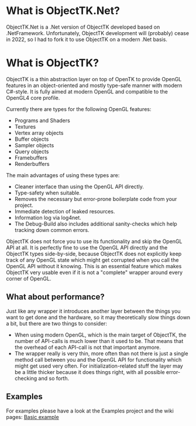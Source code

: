 What is ObjectTK.Net?
======

ObjectTK.Net is a .Net version of ObjectTK developed based on .NetFramework.
Unfortunately, ObjectTK development will (probably) cease in 2022, so I had to fork it to use ObjectTK on a modern .Net basis.

What is ObjectTK?
======

ObjectTK is a thin abstraction layer on top of OpenTK to provide OpenGL features in an object-oriented and mostly type-safe manner with modern C#-style.
It is fully aimed at modern OpenGL and compatible to the OpenGL4 core profile.

Currently there are types for the following OpenGL features:
* Programs and Shaders
* Textures
* Vertex array objects
* Buffer objects
* Sampler objects
* Query objects
* Framebuffers
* Renderbuffers

The main advantages of using these types are:
* Cleaner interface than using the OpenGL API directly.
* Type-safety when suitable.
* Removes the necessary but error-prone boilerplate code from your project.
* Immediate detection of leaked resources.
* Information log via log4net.
* The Debug-Build also includes additional sanity-checks which help tracking down common errors.

ObjectTK does not force you to use its functionality and skip the OpenGL API at all. It is perfectly fine to use the OpenGL API directly and the ObjectTK types side-by-side, because ObjectTK does not explicitly keep track of any OpenGL state which might get corrupted when you call the OpenGL API without it knowing. This is an essential feature which makes ObjectTK very usable even if it is not a "complete" wrapper around every corner of OpenGL.

## What about performance?
Just like any wrapper it introduces another layer between the things you want to get done and the hardware, so it may theoretically slow things down a bit, but there are two things to consider:
- When using modern OpenGL, which is the main target of ObjectTK, the number of API-calls is much lower than it used to be. That means that the overhead of each API-call is not that important anymore.
- The wrapper really is very thin, more often than not there is just a single method call between you and the OpenGL API for functionality which might get used very often. For initialization-related stuff the layer may be a little thicker because it does things right, with all possible error-checking and so forth.

## Examples
For examples please have a look at the Examples project and the wiki pages: [Basic example](https://github.com/JcBernack/ObjectTK/wiki/Basic-example)
